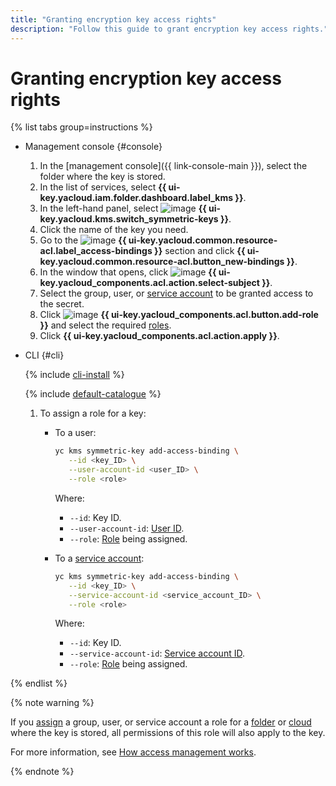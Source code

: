 ```yaml
---
title: "Granting encryption key access rights"
description: "Follow this guide to grant encryption key access rights."
---
```


# Granting encryption key access rights

{% list tabs group=instructions %}

- Management console {#console}

   1. In the [management console]({{ link-console-main }}), select the folder where the key is stored.
   1. In the list of services, select **{{ ui-key.yacloud.iam.folder.dashboard.label_kms }}**.
   1. In the left-hand panel, select ![image](../../_assets/console-icons/key.svg) **{{ ui-key.yacloud.kms.switch_symmetric-keys }}**.
   1. Click the name of the key you need.
   1. Go to the ![image](../../_assets/console-icons/persons.svg) **{{ ui-key.yacloud.common.resource-acl.label_access-bindings }}** section and click **{{ ui-key.yacloud.common.resource-acl.button_new-bindings }}**.
   1. In the window that opens, click ![image](../../_assets/console-icons/plus.svg) **{{ ui-key.yacloud_components.acl.action.select-subject }}**.
   1. Select the group, user, or [service account](../../iam/concepts/users/service-accounts.md) to be granted access to the secret.
   1. Click ![image](../../_assets/console-icons/plus.svg) **{{ ui-key.yacloud_components.acl.button.add-role }}** and select the required [roles](../security/index.md#roles-list).
   1. Click **{{ ui-key.yacloud_components.acl.action.apply }}**.

- CLI {#cli}

   {% include [cli-install](../../_includes/cli-install.md) %}

   {% include [default-catalogue](../../_includes/default-catalogue.md) %}

   1. To assign a role for a key:

      * To a user:

         ```bash
         yc kms symmetric-key add-access-binding \
            --id <key_ID> \
            --user-account-id <user_ID> \
            --role <role>
         ```

         Where:
         * `--id`: Key ID.
         * `--user-account-id`: [User ID](../../iam/operations/users/get.md).
         * `--role`: [Role](../security/index.md#roles-list) being assigned.

      * To a [service account](../../iam/concepts/users/service-accounts.md):

         ```bash
         yc kms symmetric-key add-access-binding \
            --id <key_ID> \
            --service-account-id <service_account_ID> \
            --role <role>
         ```

         Where:
         * `--id`: Key ID.
         * `--service-account-id`: [Service account ID](../../iam/operations/sa/get-id.md).
         * `--role`: [Role](../security/index.md#roles-list) being assigned.

{% endlist %}

{% note warning %}

If you [assign](../../iam/operations/roles/grant.md) a group, user, or service account a role for a [folder](../../resource-manager/concepts/resources-hierarchy.md#folder) or [cloud](../../resource-manager/concepts/resources-hierarchy.md#cloud) where the key is stored, all permissions of this role will also apply to the key.

For more information, see [How access management works](../../iam/concepts/access-control/#inheritance).

{% endnote %}
